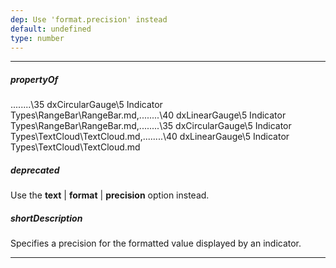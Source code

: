 ```yaml
---
dep: Use 'format.precision' instead
default: undefined
type: number
---
```

---
##### propertyOf
..\..\..\..\35 dxCircularGauge\5 Indicator Types\RangeBar\RangeBar.md,..\..\..\..\40 dxLinearGauge\5 Indicator Types\RangeBar\RangeBar.md,..\..\..\..\35 dxCircularGauge\5 Indicator Types\TextCloud\TextCloud.md,..\..\..\..\40 dxLinearGauge\5 Indicator Types\TextCloud\TextCloud.md

##### deprecated
Use the **text** | **format** | **precision** option instead.

##### shortDescription
Specifies a precision for the formatted value displayed by an indicator.

---
